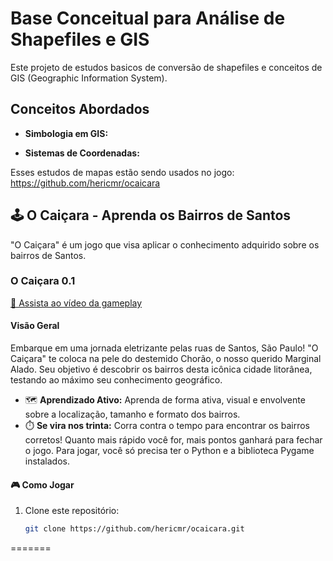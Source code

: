 # Base Conceitual para Análise de Shapefiles e GIS

Este projeto de estudos basicos de conversão de shapefiles e conceitos de GIS (Geographic Information System). 

## Conceitos Abordados

- **Simbologia em GIS:** 

- **Sistemas de Coordenadas:**




Esses estudos de mapas estão sendo usados no jogo: https://github.com/hericmr/ocaicara

## 🕹️ O Caiçara - Aprenda os Bairros de Santos 
"O Caiçara" é um jogo que visa aplicar o conhecimento adquirido sobre os bairros de Santos. 

### O Caiçara 0.1

[🎥 Assista ao vídeo da gameplay](https://youtu.be/MtoaXkZIpLQ)

#### Visão Geral

Embarque em uma jornada eletrizante pelas ruas de Santos, São Paulo! "O Caiçara" te coloca na pele do destemido Chorão, o nosso querido Marginal Alado. Seu objetivo é descobrir os bairros desta icônica cidade litorânea, testando ao máximo seu conhecimento geográfico.

- 🗺️ **Aprendizado Ativo:** Aprenda de forma ativa, visual e envolvente sobre a localização, tamanho e formato dos bairros.
- ⏱️ **Se vira nos trinta:** Corra contra o tempo para encontrar os bairros corretos! Quanto mais rápido você for, mais pontos ganhará para fechar o jogo.
Para jogar, você só precisa ter o Python e a biblioteca Pygame instalados.

#### 🎮 Como Jogar

1. Clone este repositório:

   ```bash
   git clone https://github.com/hericmr/ocaicara.git
=======
